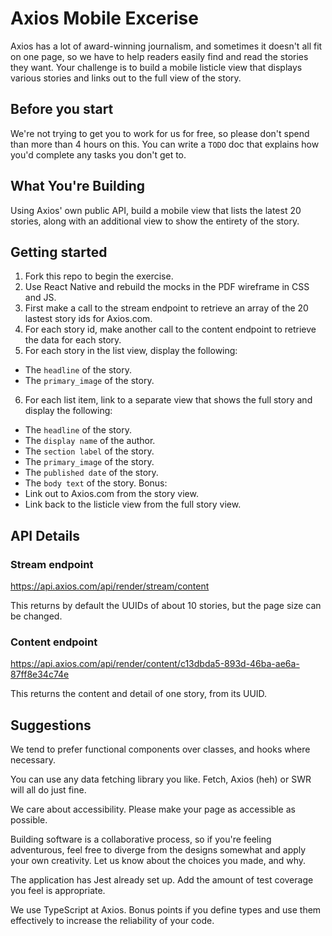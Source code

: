 # Axios Mobile Excerise
Axios has a lot of award-winning journalism, and sometimes it doesn't all fit on one page, so we have to help readers easily find and read the stories they want. Your challenge is to build a mobile listicle view that displays various stories and links out to the full view of the story.

## Before you start
We're not trying to get you to work for us for free, so please don't spend than more than 4 hours on this. You can write a `TODO` doc that explains how you'd complete any tasks you don't get to.

## What You're Building
Using Axios' own public API, build a mobile view that lists the latest 20 stories, along with an additional view to show the entirety of the story.

## Getting started
1. Fork this repo to begin the exercise.
2. Use React Native and rebuild the mocks in the PDF wireframe in CSS and JS.
3. First make a call to the stream endpoint to retrieve an array of the 20 lastest story ids for Axios.com.
4. For each story id, make another call to the content endpoint to retrieve the data for each story.
5. For each story in the list view, display the following:
- The `headline` of the story.
- The `primary_image` of the story.
6. For each list item, link to a separate view that shows the full story and display the following:
- The `headline` of the story.
- The `display name` of the author.
- The `section label` of the story.
- The `primary_image` of the story.
- The `published date` of the story.
- The `body text` of the story.
Bonus:
- Link out to Axios.com from the story view.
- Link back to the listicle view from the full story view.

## API Details

### Stream endpoint
https://api.axios.com/api/render/stream/content

This returns by default the UUIDs of about 10 stories, but the page size can be changed.

### Content endpoint
https://api.axios.com/api/render/content/c13dbda5-893d-46ba-ae6a-87ff8e34c74e

This returns the content and detail of one story, from its UUID.

## Suggestions
We tend to prefer functional components over classes, and hooks where necessary.

You can use any data fetching library you like. Fetch, Axios (heh) or SWR will all do just fine.

We care about accessibility. Please make your page as accessible as possible.

Building software is a collaborative process, so if you're feeling adventurous, feel free to diverge from the designs somewhat and apply your own creativity. Let us know about the choices you made, and why.

The application has Jest already set up. Add the amount of test coverage you feel is appropriate.

We use TypeScript at Axios. Bonus points if you define types and use them effectively to increase the reliability of your code.




